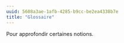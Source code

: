 ```yaml
---
uuid: 5608a3ae-1afb-4285-b9cc-be2ea4338b7e
title: "Glossaire"
---
```

Pour approfondir certaines notions.